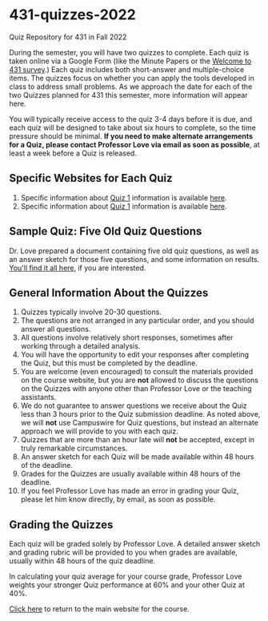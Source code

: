 # 431-quizzes-2022

Quiz Repository for 431 in Fall 2022

During the semester, you will have two quizzes to complete. Each quiz is taken online via a Google Form (like the Minute Papers or the [Welcome to 431 survey](https://bit.ly/431-2022-welcome-survey).) Each quiz includes both short-answer and multiple-choice items. The quizzes focus on whether you can apply the tools developed in class to address small problems. As we approach the date for each of the two Quizzes planned for 431 this semester, more information will appear here.

You will typically receive access to the quiz 3-4 days before it is due, and each quiz will be designed to take about six hours to complete, so the time pressure should be minimal. **If you need to make alternate arrangements for a Quiz, please contact Professor Love via email as soon as possible**, at least a week before a Quiz is released. 

## Specific Websites for Each Quiz

1. Specific information about [Quiz 1](https://github.com/THOMASELOVE/431-quizzes-2022/tree/main/quiz1) information is available [here](https://github.com/THOMASELOVE/431-quizzes-2022/tree/main/quiz1).
2. Specific information about [Quiz 1](https://github.com/THOMASELOVE/431-quizzes-2022/tree/main/quiz2) information is available [here](https://github.com/THOMASELOVE/431-quizzes-2022/tree/main/quiz2).

## Sample Quiz: Five Old Quiz Questions

Dr. Love prepared a document containing five old quiz questions, as well as an answer sketch for those five questions, and some information on results. [You'll find it all here](https://github.com/THOMASELOVE/431-quizzes-2022/tree/main/sample), if you are interested.

## General Information About the Quizzes

1. Quizzes typically involve 20-30 questions. 
2. The questions are not arranged in any particular order, and you should answer all questions.
3. All questions involve relatively short responses, sometimes after working through a detailed analysis.
4. You will have the opportunity to edit your responses after completing the Quiz, but this must be completed by the deadline.
5. You are welcome (even encouraged) to consult the materials provided on the course website, but you are **not** allowed to discuss the questions on the Quizzes with anyone other than Professor Love or the teaching assistants.
6. We do not guarantee to answer questions we receive about the Quiz less than 3 hours prior to the Quiz submission deadline. As noted above, we will **not** use Campuswire for Quiz questions, but instead an alternate approach we will provide to you with each quiz.
7. Quizzes that are more than an hour late will **not** be accepted, except in truly remarkable circumstances.
8. An answer sketch for each Quiz will be made available within 48 hours of the deadline. 
9. Grades for the Quizzes are usually available within 48 hours of the deadline. 
10. If you feel Professor Love has made an error in grading your Quiz, please let him know directly, by email, as soon as possible.

## Grading the Quizzes

Each quiz will be graded solely by Professor Love. A detailed answer sketch and grading rubric will be provided to you when grades are available, usually within 48 hours of the quiz deadline. 

In calculating your quiz average for your course grade, Professor Love weights your stronger Quiz performance at 60% and your other Quiz at 40%.

[Click here](https://thomaselove.github.io/431-2022/) to return to the main website for the course.
